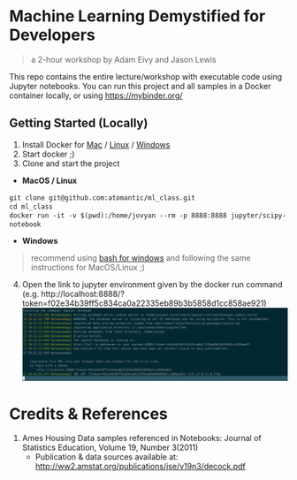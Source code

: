 # Machine Learning Demystified for Developers
> a 2-hour workshop by Adam Eivy and Jason Lewis

This repo contains the entire lecture/workshop with executable code using Jupyter notebooks. You can run this project and all samples in a Docker container locally, or using https://mybinder.org/

## Getting Started (Locally)
1. Install Docker for [Mac](https://www.docker.com/docker-mac) / [Linux](https://docs.docker.com/install/) / [Windows](https://docs.docker.com/docker-for-windows/install/#download-docker-for-windows)
2. Start docker ;)
2. Clone and start the project
- **MacOS / Linux**
```shell
git clone git@github.com:atomantic/ml_class.git
cd ml_class
docker run -it -v $(pwd):/home/jovyan --rm -p 8888:8888 jupyter/scipy-notebook
```
- **Windows**
> recommend using [bash for windows](https://docs.microsoft.com/en-us/windows/wsl/install-win10) and following the same instructions for MacOS/Linux ;)

4. Open the link to jupyter environment given by the docker run command (e.g. http://localhost:8888/?token=f02e34b39ff5c834ca0a22335eb89b3b5858d1cc858ae921) ![running](images/run.png)

# Credits & References
1. Ames Housing Data samples referenced in Notebooks: Journal of Statistics Education, Volume 19, Number 3(2011)
    - Publication & data sources available at: http://ww2.amstat.org/publications/jse/v19n3/decock.pdf

